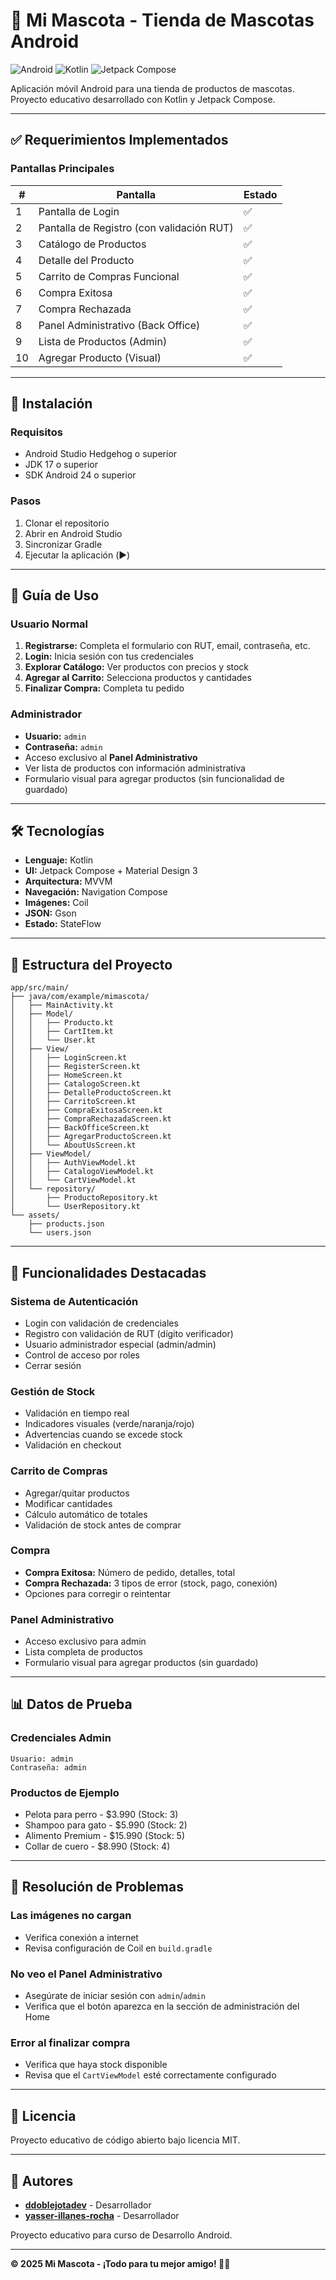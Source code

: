 # 🐾 Mi Mascota - Tienda de Mascotas Android

![Android](https://img.shields.io/badge/Platform-Android-green.svg)
![Kotlin](https://img.shields.io/badge/Language-Kotlin-purple.svg)
![Jetpack Compose](https://img.shields.io/badge/UI-Jetpack%20Compose-blue.svg)

Aplicación móvil Android para una tienda de productos de mascotas. Proyecto educativo desarrollado con Kotlin y Jetpack Compose.

---

## ✅ Requerimientos Implementados

### Pantallas Principales

| # | Pantalla | Estado |
|---|----------|--------|
| 1 | Pantalla de Login | ✅ |
| 2 | Pantalla de Registro (con validación RUT) | ✅ |
| 3 | Catálogo de Productos | ✅ |
| 4 | Detalle del Producto | ✅ |
| 5 | Carrito de Compras Funcional | ✅ |
| 6 | Compra Exitosa | ✅ |
| 7 | Compra Rechazada | ✅ |
| 8 | Panel Administrativo (Back Office) | ✅ |
| 9 | Lista de Productos (Admin) | ✅ |
| 10 | Agregar Producto (Visual) | ✅ |

---

## 🚀 Instalación

### Requisitos
- Android Studio Hedgehog o superior
- JDK 17 o superior
- SDK Android 24 o superior

### Pasos
1. Clonar el repositorio
2. Abrir en Android Studio
3. Sincronizar Gradle
4. Ejecutar la aplicación (▶️)

---

## 📖 Guía de Uso

### Usuario Normal
1. **Registrarse:** Completa el formulario con RUT, email, contraseña, etc.
2. **Login:** Inicia sesión con tus credenciales
3. **Explorar Catálogo:** Ver productos con precios y stock
4. **Agregar al Carrito:** Selecciona productos y cantidades
5. **Finalizar Compra:** Completa tu pedido

### Administrador
- **Usuario:** `admin`
- **Contraseña:** `admin`
- Acceso exclusivo al **Panel Administrativo**
- Ver lista de productos con información administrativa
- Formulario visual para agregar productos (sin funcionalidad de guardado)

---

## 🛠️ Tecnologías

- **Lenguaje:** Kotlin
- **UI:** Jetpack Compose + Material Design 3
- **Arquitectura:** MVVM
- **Navegación:** Navigation Compose
- **Imágenes:** Coil
- **JSON:** Gson
- **Estado:** StateFlow

---

## 📁 Estructura del Proyecto

```
app/src/main/
├── java/com/example/mimascota/
│   ├── MainActivity.kt
│   ├── Model/
│   │   ├── Producto.kt
│   │   ├── CartItem.kt
│   │   └── User.kt
│   ├── View/
│   │   ├── LoginScreen.kt
│   │   ├── RegisterScreen.kt
│   │   ├── HomeScreen.kt
│   │   ├── CatalogoScreen.kt
│   │   ├── DetalleProductoScreen.kt
│   │   ├── CarritoScreen.kt
│   │   ├── CompraExitosaScreen.kt
│   │   ├── CompraRechazadaScreen.kt
│   │   ├── BackOfficeScreen.kt
│   │   ├── AgregarProductoScreen.kt
│   │   └── AboutUsScreen.kt
│   ├── ViewModel/
│   │   ├── AuthViewModel.kt
│   │   ├── CatalogoViewModel.kt
│   │   └── CartViewModel.kt
│   └── repository/
│       ├── ProductoRepository.kt
│       └── UserRepository.kt
└── assets/
    ├── products.json
    └── users.json
```

---

## 🎯 Funcionalidades Destacadas

### Sistema de Autenticación
- Login con validación de credenciales
- Registro con validación de RUT (dígito verificador)
- Usuario administrador especial (admin/admin)
- Control de acceso por roles
- Cerrar sesión

### Gestión de Stock
- Validación en tiempo real
- Indicadores visuales (verde/naranja/rojo)
- Advertencias cuando se excede stock
- Validación en checkout

### Carrito de Compras
- Agregar/quitar productos
- Modificar cantidades
- Cálculo automático de totales
- Validación de stock antes de comprar

### Compra
- **Compra Exitosa:** Número de pedido, detalles, total
- **Compra Rechazada:** 3 tipos de error (stock, pago, conexión)
- Opciones para corregir o reintentar

### Panel Administrativo
- Acceso exclusivo para admin
- Lista completa de productos
- Formulario visual para agregar productos (sin guardado)

---

## 📊 Datos de Prueba

### Credenciales Admin
```
Usuario: admin
Contraseña: admin
```

### Productos de Ejemplo
- Pelota para perro - $3.990 (Stock: 3)
- Shampoo para gato - $5.990 (Stock: 2)
- Alimento Premium - $15.990 (Stock: 5)
- Collar de cuero - $8.990 (Stock: 4)

---

## 🐛 Resolución de Problemas

### Las imágenes no cargan
- Verifica conexión a internet
- Revisa configuración de Coil en `build.gradle`

### No veo el Panel Administrativo
- Asegúrate de iniciar sesión con `admin`/`admin`
- Verifica que el botón aparezca en la sección de administración del Home

### Error al finalizar compra
- Verifica que haya stock disponible
- Revisa que el `CartViewModel` esté correctamente configurado

---

## 📄 Licencia

Proyecto educativo de código abierto bajo licencia MIT.

---

## 👥 Autores

- **[ddoblejotadev](https://github.com/ddoblejotadev)** - Desarrollador
- **[yasser-illanes-rocha](https://github.com/yasser-duoc)** - Desarrollador

Proyecto educativo para curso de Desarrollo Android.

---

**© 2025 Mi Mascota - ¡Todo para tu mejor amigo! 🐶🐱**
